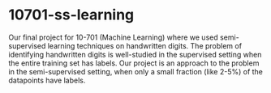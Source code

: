 # 10701-ss-learning
Our final project for 10-701 (Machine Learning) where we used semi-supervised learning techniques on handwritten digits. The problem of identifying handwritten digits is well-studied in the supervised setting when the entire training set has labels. Our project is an approach to the problem in the semi-supervised setting, when only a small fraction (like 2-5%) of the datapoints have labels.
